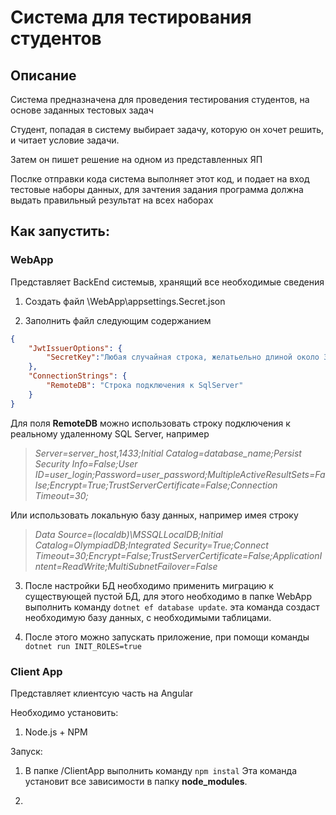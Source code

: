 # Система для тестирования студентов

## Описание
Система предназначена для проведения тестирования студентов, на основе заданных тестовых задач

Студент, попадая в систему выбирает задачу, которую он хочет решить, и читает условие задачи.

Затем он пишет решение на одном из представленных ЯП

Послке отправки кода система выполняет этот код, и подает на вход тестовые наборы данных, для зачтения задания программа должна выдать правильный результат на всех наборах

## Как запустить:

### WebApp 
Представляет BackEnd системыв, хранящий все необходимые сведения

1. Создать файл \WebApp\appsettings.Secret.json

2. Заполнить файл следующим содержанием

```json
{
    "JwtIssuerOptions": {
        "SecretKey":"Любая случайная строка, желатьельно длиной около 30-и символов"
    },
    "ConnectionStrings": {
        "RemoteDB": "Строка подключения к SqlServer"
    }
}
```

Для поля **RemoteDB** можно использовать строку подключения к реальному удаленному SQL Server, например 
> _Server=server_host,1433;Initial Catalog=database_name;Persist Security Info=False;User ID=user_login;Password=user_password;MultipleActiveResultSets=False;Encrypt=True;TrustServerCertificate=False;Connection Timeout=30;_ 

Или использовать локальную базу данных, например имея строку 
> _Data Source=(localdb)\\MSSQLLocalDB;Initial Catalog=OlympiadDB;Integrated Security=True;Connect Timeout=30;Encrypt=False;TrustServerCertificate=False;ApplicationIntent=ReadWrite;MultiSubnetFailover=False_

3. После настройки БД необходимо применить миграцию к существующей пустой БД, для этого необходимо в папке WebApp выполнить команду ```dotnet ef database update```. эта команда создаст необходимую базу данных, с необходимыми таблицами.

4. После этого можно запускать приложение, при помощи команды ```dotnet run INIT_ROLES=true```

### Client App

Представляет клиентсую часть на Angular

Необходимо установить:
1. Node.js + NPM

Запуск:

1. В папке /ClientApp выполнить команду ```npm instal``` Эта команда установит все зависимости в папку __node_modules__.

2. 